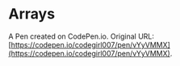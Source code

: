 # Arrays

A Pen created on CodePen.io. Original URL: [https://codepen.io/codegirl007/pen/vYyVMMX](https://codepen.io/codegirl007/pen/vYyVMMX).


